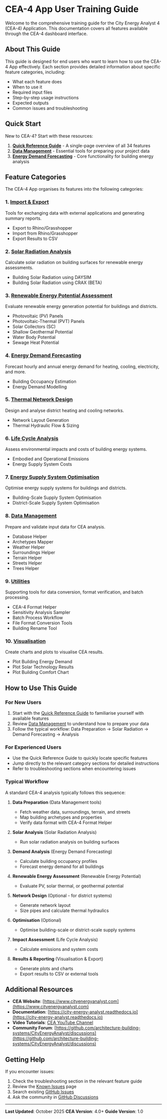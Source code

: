 # CEA-4 App User Training Guide

Welcome to the comprehensive training guide for the City Energy Analyst 4 (CEA-4) Application. This documentation covers all features available through the CEA-4 dashboard interface.

## About This Guide

This guide is designed for end users who want to learn how to use the CEA-4 App effectively. Each section provides detailed information about specific feature categories, including:

- What each feature does
- When to use it
- Required input files
- Step-by-step usage instructions
- Expected outputs
- Common issues and troubleshooting

## Quick Start

New to CEA-4? Start with these resources:

1. **[Quick Reference Guide](00-quick-reference.md)** - A single-page overview of all 34 features
2. **[Data Management](08-data-management.md)** - Essential tools for preparing your project data
3. **[Energy Demand Forecasting](04-demand-forecasting.md)** - Core functionality for building energy analysis

## Feature Categories

The CEA-4 App organises its features into the following categories:

### 1. [Import & Export](01-import-export.md)
Tools for exchanging data with external applications and generating summary reports.
- Export to Rhino/Grasshopper
- Import from Rhino/Grasshopper
- Export Results to CSV

### 2. [Solar Radiation Analysis](02-solar-radiation.md)
Calculate solar radiation on building surfaces for renewable energy assessments.
- Building Solar Radiation using DAYSIM
- Building Solar Radiation using CRAX (BETA)

### 3. [Renewable Energy Potential Assessment](03-renewable-energy.md)
Evaluate renewable energy generation potential for buildings and districts.
- Photovoltaic (PV) Panels
- Photovoltaic-Thermal (PVT) Panels
- Solar Collectors (SC)
- Shallow Geothermal Potential
- Water Body Potential
- Sewage Heat Potential

### 4. [Energy Demand Forecasting](04-demand-forecasting.md)
Forecast hourly and annual energy demand for heating, cooling, electricity, and more.
- Building Occupancy Estimation
- Energy Demand Modelling

### 5. [Thermal Network Design](05-thermal-network.md)
Design and analyse district heating and cooling networks.
- Network Layout Generation
- Thermal Hydraulic Flow & Sizing

### 6. [Life Cycle Analysis](06-life-cycle-analysis.md)
Assess environmental impacts and costs of building energy systems.
- Embodied and Operational Emissions
- Energy Supply System Costs

### 7. [Energy Supply System Optimisation](07-supply-optimization.md)
Optimise energy supply systems for buildings and districts.
- Building-Scale Supply System Optimisation
- District-Scale Supply System Optimisation

### 8. [Data Management](08-data-management.md)
Prepare and validate input data for CEA analysis.
- Database Helper
- Archetypes Mapper
- Weather Helper
- Surroundings Helper
- Terrain Helper
- Streets Helper
- Trees Helper

### 9. [Utilities](09-utilities.md)
Supporting tools for data conversion, format verification, and batch processing.
- CEA-4 Format Helper
- Sensitivity Analysis Sampler
- Batch Process Workflow
- File Format Conversion Tools
- Building Rename Tool

### 10. [Visualisation](10-visualisation.md)
Create charts and plots to visualise CEA results.
- Plot Building Energy Demand
- Plot Solar Technology Results
- Plot Building Comfort Chart

## How to Use This Guide

### For New Users
1. Start with the [Quick Reference Guide](00-quick-reference.md) to familiarise yourself with available features
2. Review [Data Management](08-data-management.md) to understand how to prepare your data
3. Follow the typical workflow: Data Preparation → Solar Radiation → Demand Forecasting → Analysis

### For Experienced Users
- Use the Quick Reference Guide to quickly locate specific features
- Jump directly to the relevant category sections for detailed instructions
- Refer to troubleshooting sections when encountering issues

### Typical Workflow

A standard CEA-4 analysis typically follows this sequence:

1. **Data Preparation** (Data Management tools)
   - Fetch weather data, surroundings, terrain, and streets
   - Map building archetypes and properties
   - Verify data format with CEA-4 Format Helper

2. **Solar Analysis** (Solar Radiation Analysis)
   - Run solar radiation analysis on building surfaces

3. **Demand Analysis** (Energy Demand Forecasting)
   - Calculate building occupancy profiles
   - Forecast energy demand for all buildings

4. **Renewable Energy Assessment** (Renewable Energy Potential)
   - Evaluate PV, solar thermal, or geothermal potential

5. **Network Design** (Optional - for district systems)
   - Generate network layout
   - Size pipes and calculate thermal hydraulics

6. **Optimisation** (Optional)
   - Optimise building-scale or district-scale supply systems

7. **Impact Assessment** (Life Cycle Analysis)
   - Calculate emissions and system costs

8. **Results & Reporting** (Visualisation & Export)
   - Generate plots and charts
   - Export results to CSV or external tools

## Additional Resources

- **CEA Website**: [https://www.cityenergyanalyst.com](https://www.cityenergyanalyst.com)
- **Documentation**: [https://city-energy-analyst.readthedocs.io](https://city-energy-analyst.readthedocs.io)
- **Video Tutorials**: [CEA YouTube Channel](https://youtube.com/playlist?list=PL4fIcvT_PXL0XYU_jPDKj50MSUc8GggFz)
- **Community Forum**: [https://github.com/architecture-building-systems/CityEnergyAnalyst/discussions](https://github.com/architecture-building-systems/CityEnergyAnalyst/discussions)

## Getting Help

If you encounter issues:
1. Check the troubleshooting section in the relevant feature guide
2. Review the [Known Issues](https://city-energy-analyst.readthedocs.io/en/latest/known-issues.html) page
3. Search existing [GitHub Issues](https://github.com/architecture-building-systems/CityEnergyAnalyst/issues)
4. Ask the community in [GitHub Discussions](https://github.com/architecture-building-systems/CityEnergyAnalyst/discussions)

---

**Last Updated**: October 2025
**CEA Version**: 4.0+
**Guide Version**: 1.0